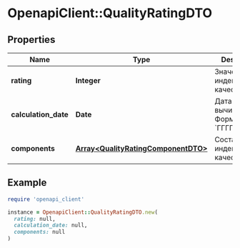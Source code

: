 # OpenapiClient::QualityRatingDTO

## Properties

| Name | Type | Description | Notes |
| ---- | ---- | ----------- | ----- |
| **rating** | **Integer** | Значение индекса качества. |  |
| **calculation_date** | **Date** | Дата вычисления.  Формат даты: &#x60;ГГГГ‑ММ‑ДД&#x60;.  |  |
| **components** | [**Array&lt;QualityRatingComponentDTO&gt;**](QualityRatingComponentDTO.md) | Составляющие индекса качества. |  |

## Example

```ruby
require 'openapi_client'

instance = OpenapiClient::QualityRatingDTO.new(
  rating: null,
  calculation_date: null,
  components: null
)
```

